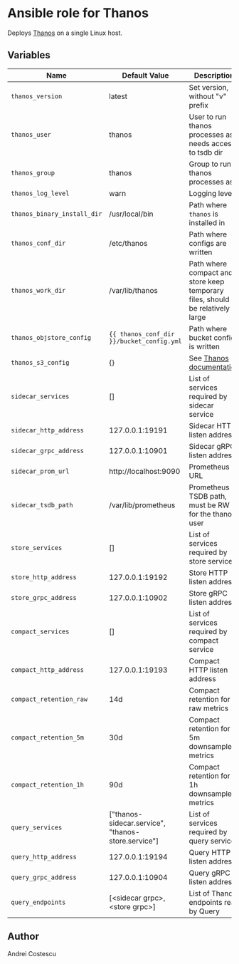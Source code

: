 # Ansible role for Thanos

Deploys [Thanos](https://thanos.io/) on a single Linux host.

## Variables

| Name           | Default Value | Description                        |
| -------------- | ------------- | -----------------------------------|
| `thanos_version` | latest | Set version, without "v" prefix |
| `thanos_user` | thanos | User to run thanos processes as, needs access to tsdb dir |
| `thanos_group` | thanos | Group to run thanos processes as |
| `thanos_log_level` | warn | Logging level |
| `thanos_binary_install_dir` | /usr/local/bin | Path where `thanos` is installed in |
| `thanos_conf_dir` | /etc/thanos | Path where configs are written |
| `thanos_work_dir` | /var/lib/thanos | Path where compact and store keep temporary files, should be relatively large |
| `thanos_objstore_config` | `{{ thanos_conf_dir }}/bucket_config.yml` | Path where bucket config is written |
| `thanos_s3_config` | {} | See [Thanos documentation](https://thanos.io/tip/thanos/storage.md/) |
| `sidecar_services` | [] | List of services required by sidecar service |
| `sidecar_http_address` | 127.0.0.1:19191 | Sidecar HTTP listen address |
| `sidecar_grpc_address` | 127.0.0.1:10901 | Sidecar gRPC listen address |
| `sidecar_prom_url` | http://localhost:9090 | Prometheus URL |
| `sidecar_tsdb_path` | /var/lib/prometheus | Prometheus TSDB path, must be RW for the thanos user |
| `store_services` | [] | List of services required by store service |
| `store_http_address` | 127.0.0.1:19192 | Store HTTP listen address |
| `store_grpc_address` | 127.0.0.1:10902 | Store gRPC listen address |
| `compact_services` | [] | List of services required by compact service |
| `compact_http_address` | 127.0.0.1:19193 | Compact HTTP listen address |
| `compact_retention_raw` | 14d | Compact retention for raw metrics |
| `compact_retention_5m` | 30d | Compact retention for 5m downsampled metrics |
| `compact_retention_1h` | 90d | Compact retention for 1h downsampled metrics |
| `query_services` | ["thanos-sidecar.service", "thanos-store.service"] | List of services required by query service |
| `query_http_address` | 127.0.0.1:19194 | Query HTTP listen address |
| `query_grpc_address` | 127.0.0.1:10904 | Query gRPC listen address |
| `query_endpoints` | [\<sidecar grpc\>, \<store grpc\>] | List of Thanos endpoints read by Query |

## Author

Andrei Costescu
